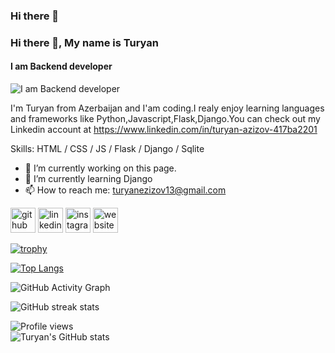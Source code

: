### Hi there 👋

### Hi there 👋, My name is Turyan
#### I am Backend developer
![I am Backend developer](https://fsa2-assets.imgix.net/assets/laptop-coding-terminal.jpg?auto=compress%2Cformat&crop=focalpoint&domain=fsa2-assets.imgix.net&fit=crop&fp-x=0.5&fp-y=0.5&ixlib=php-3.3.0&w=1280)

I'm Turyan from Azerbaijan and I'am coding.I realy enjoy learning languages and frameworks like Python,Javascript,Flask,Django.You can check out my Linkedin account at https://www.linkedin.com/in/turyan-azizov-417ba2201

Skills: HTML / CSS / JS / Flask / Django / Sqlite

- 🔭 I’m currently working on this page. 
- 🌱 I’m currently learning Django 
- 📫 How to reach me: turyanezizov13@gmail.com 


[<img src='https://cdn.jsdelivr.net/npm/simple-icons@3.0.1/icons/github.svg' alt='github' height='40'>](https://github.com/turyanazizov)  [<img src='https://cdn.jsdelivr.net/npm/simple-icons@3.0.1/icons/linkedin.svg' alt='linkedin' height='40'>](https://www.linkedin.com/in/turyan-azizov-417ba2201/)  [<img src='https://cdn.jsdelivr.net/npm/simple-icons@3.0.1/icons/instagram.svg' alt='instagram' height='40'>](https://www.instagram.com/_azizov13_/)  [<img src='https://cdn.jsdelivr.net/npm/simple-icons@3.0.1/icons/icloud.svg' alt='website' height='40'>](https://ta-portfoliooo.herokuapp.com/)  

[![trophy](https://github-profile-trophy.vercel.app/?username=turyanazizov)](https://github.com/ryo-ma/github-profile-trophy)

[![Top Langs](https://github-readme-stats.vercel.app/api/top-langs/?username=turyanazizov)](https://github.com/anuraghazra/github-readme-stats)

![GitHub Activity Graph](https://activity-graph.herokuapp.com/graph?username=turyanazizov)  

![GitHub streak stats](https://github-readme-streak-stats.herokuapp.com/?user=turyanazizov)  

![Profile views](https://gpvc.arturio.dev/turyanazizov)  
![Turyan's GitHub stats](https://github-readme-stats.vercel.app/api?username=turyanazizov&theme=dark&show_icons=true)
